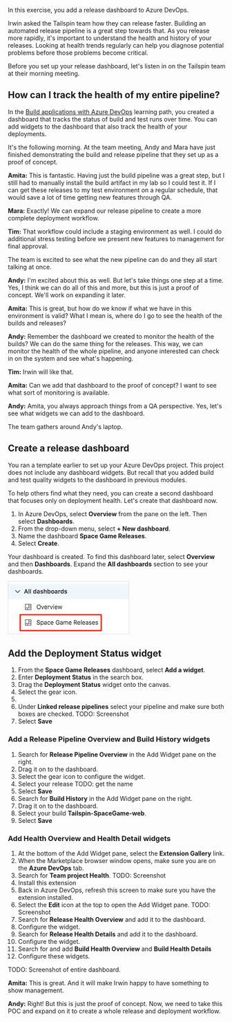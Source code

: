In this exercise, you add a release dashboard to Azure DevOps.

Irwin asked the Tailspin team how they can release faster. Building an automated release pipeline is a great step towards that. As you release more rapidly, it's important to understand the health and history of your releases. Looking at health trends regularly can help you diagnose potential problems before those problems become critical.

Before you set up your release dashboard, let's listen in on the Tailspin team at their morning meeting.

## How can I track the health of my entire pipeline?

In the [Build applications with Azure DevOps](/learn/paths/build-applications-with-azure-devops?azure-portal=true) learning path, you created a dashboard that tracks the status of build and test runs over time. You can add widgets to the dashboard that also track the health of your deployments.

It's the following morning. At the team meeting, Andy and Mara have just finished demonstrating the build and release pipeline that they set up as a proof of concept.

**Amita:** This is fantastic. Having just the build pipeline was a great step, but I still had to manually install the build artifact in my lab so I could test it. If I can get these releases to my test environment on a regular schedule, that would save a lot of time getting new features through QA.

**Mara:** Exactly! We can expand our release pipeline to create a more complete deployment workflow.

**Tim:** That workflow could include a staging environment as well. I could do additional stress testing before we present new features to management for final approval.

The team is excited to see what the new pipeline can do and they all start talking at once.

**Andy:** I'm excited about this as well. But let's take things one step at a time. Yes, I think we can do all of this and more, but this is just a proof of concept. We'll work on expanding it later.

**Amita:** This is great, but how do we know if what we have in this environment is valid? What I mean is, where do I go to see the health of the builds and releases?

**Andy:** Remember the dashboard we created to monitor the health of the builds? We can do the same thing for the releases. This way, we can monitor the health of the whole pipeline, and anyone interested can check in on the system and see what's happening.

**Tim:** Irwin will like that.

**Amita:** Can we add that dashboard to the proof of concept? I want to see what sort of monitoring is available.

**Andy:** Amita, you always approach things from a QA perspective. Yes, let's see what widgets we can add to the dashboard.

The team gathers around Andy's laptop.

## Create a release dashboard

You ran a template earlier to set up your Azure DevOps project. This project does not include any dashboard widgets. But recall that you added build and test quality widgets to the dashboard in previous modules.

To help others find what they need, you can create a second dashboard that focuses only on deployment health. Let's create that dashboard now.

1. In Azure DevOps, select **Overview** from the pane on the left. Then select **Dashboards**.
1. From the drop-down menu, select **+ New dashboard**.
1. Name the dashboard **Space Game Releases**.
1. Select **Create**.

Your dashboard is created. To find this dashboard later, select **Overview** and then **Dashboards**. Expand the **All dashboards** section to see your dashboards.

![](../media/7-dashboard-all-dashboards.png)

## Add the Deployment Status widget

1. From the **Space Game Releases** dashboard, select **Add a widget**.
1. Enter **Deployment Status** in the search box.
1. Drag the **Deployment Status** widget onto the canvas.
1. Select the gear icon.
1. 
1. Under **Linked release pipelines** select your pipeline and make sure both boxes are checked. TODO: Screenshot
1. Select **Save**

### Add a Release Pipeline Overview and Build History widgets

1. Search for **Release Pipeline Overview** in the Add Widget pane on the right.
1. Drag it on to the dashboard.
1. Select the gear icon to configure the widget.
1. Select your release TODO: get the name
1. Select **Save**
1. Search for **Build History** in the Add Widget pane on the right.
1. Drag it on to the dashboard.
1. Select your build **Tailspin-SpaceGame-web**.
1. Select **Save**

### Add Health Overview and Health Detail widgets

1. At the bottom of the Add Widget pane, select the **Extension Gallery** link.
1. When the Marketplace browser window opens, make sure you are on the **Azure DevOps** tab.
1. Search for **Team project Health**.  TODO: Screenshot
1. Install this extension
1. Back in Azure DevOps, refresh this screen to make sure you have the extension installed.
1. Select the **Edit** icon at the top to open the Add Widget pane. TODO: Screenshot
1. Search for **Release Health Overview** and add it to the dashboard.
1. Configure the widget.
1. Search for **Release Health Details** and add it to the dashboard.
1. Configure the widget.
1. Search for and add **Build Health Overview** and **Build Health Details**
1. Configure these widgets.

TODO: Screenshot of entire dashboard.

**Amita:** This is great. And it will make Irwin happy to have something to show management.

**Andy:** Right! But this is just the proof of concept. Now, we need to take this POC and expand on it to create a whole release and deployment workflow.

